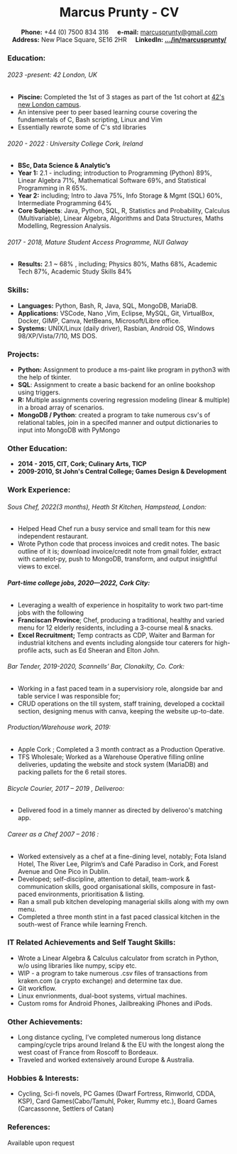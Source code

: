 # <div align="center"> Marcus Prunty - CV </div>
<div align='center'> 

**Phone:** +44 (0) 7500 834 316    &nbsp; &nbsp; **e-mail:** marcusprunty@gmail.com  
**Address:** New Place Square, SE16 2HR      &nbsp; &nbsp;  **LinkedIn: [.../in/marcusprunty/](https://www.linkedin.com/in/marcusprunty/)** 

</div>

### Education: 
###### 2023 -present: 42 London, UK
- **Piscine:**  Completed the 1st of 3 stages as part of the 1st cohort at [42's new London campus](https://42london.com/).
- An intensive peer to peer based learning course covering the fundamentals of C, Bash scripting, Linux and Vim
- Essentially rewrote some of C's std libraries

###### 2020 - 2022 : University College Cork, Ireland 
- **BSc, Data Science & Analytic’s** 
- **Year 1:** 2.1 - including; introduction to Programming (Python) 89%, Linear Algebra 71%, Mathematical Software 69%, and Statistical Programming in R 65%. 
- **Year 2:** including; Intro to Java 75%, Info Storage & Mgmt (SQL) 60%, Intermediate Programming 64% 
- **Core Subjects**: Java, Python, SQL, R, Statistics and Probability, Calculus (Multivariable), Linear Algebra, Algorithms and Data Structures, Maths Modelling, Regression Analysis.

###### 2017 - 2018, Mature Student Access Programme, NUI Galway  
- **Results:** 2.1 ~ 68% , including; Physics 80%, Maths 68%, Academic Tech 87%, Academic Study Skills 84%

### Skills:
- **Languages:** Python, Bash, R, Java, SQL, MongoDB, MariaDB.
- **Applications:** VSCode, Nano ,Vim, Eclipse, MySQL, Git,  VirtualBox, Docker, GIMP, Canva, NetBeans, Microsoft/Libre office.
- **Systems:** UNIX/Linux (daily driver), Rasbian, Android OS, Windows 98/XP/Vista/7/10, MS DOS.

### Projects:
- **Python:** Assignment to produce a ms-paint like program in python3 with the help of tkinter.
- **SQL**: Assignment to create a basic backend for an online bookshop using triggers. 
- **R:** Multiple assignments covering regression modeling (linear & multiple) in a broad array of scenarios.
- **MongoDB / Python**: created a program to take numerous csv's of relational tables, join in a specifed manner and output dictionaries to input into MongoDB with PyMongo

### Other Education:
- **2014 - 2015, CIT, Cork; Culinary Arts, TICP**
- **2009-2010, St John's Central College; Games Design & Development**

### Work Experience:
###### Sous Chef, 2022(3 months),  Heath St Kitchen, Hampstead, London:
- Helped Head Chef run a busy service and small team for this new independent restaurant.
- Wrote Python code that process invoices and credit notes. The basic outline of it is; download invoice/credit note from gmail folder, extract with camelot-py, push to MongoDB, transform, and output insightful views to excel.

###### **Part-time college jobs, 2020—2022, Cork City:**
- Leveraging a wealth of experience in hospitality to work two part-time jobs with the following 
- **Franciscan Province**; Chef, producing a traditional, healthy and varied menu for 12 elderly residents, including a 3-course meal & snacks. 
- **Excel Recruitment;** Temp contracts as CDP, Waiter and Barman for industrial kitchens and events including alongside tour caterers for high-profile acts, such as Ed Sheeran and Elton John.


###### Bar Tender, 2019-2020, Scannells’ Bar, Clonakilty, Co. Cork:
- Working in a fast paced team in a supervisiory role, alongside bar and table service I was responsible for;
- CRUD operations on the till system, staff training, developed a cocktail section, designing menus with canva, keeping the website up-to-date.

###### Production/Warehouse work, 2019:
- Apple Cork ; Completed a 3 month contract as a Production Operative.
- TFS Wholesale; Worked as a Warehouse Operative filling online deliveries, updating the website and stock system (MariaDB) and packing pallets for the 6 retail stores.

###### Bicycle Courier, 2017 – 2019 , Deliveroo:
- Delivered food in a timely manner as directed by deliveroo's matching app.

###### Career as a Chef 2007 – 2016 :
- Worked extensively as a chef at a fine-dining level, notably; Fota Island Hotel, The River Lee, Pilgrim’s and Café Paradiso in Cork, and Forest Avenue and One Pico in Dublin.
- Developed; self-discipline, attention to detail, team-work & communication skills,  good organisational skills, composure in fast-paced environments, prioritisation & listing.
- Ran a small pub kitchen developing managerial skills along with my own menu.
- Completed a three month stint in a fast paced classical kitchen in the south-west of France while learning French.

### IT Related Achievements and Self Taught Skills:
- Wrote a Linear Algebra & Calculus calculator from scratch in Python, w/o using libraries like numpy, scipy etc.
- WIP - a program to take numerous .csv files of transactions from kraken.com (a crypto exchange) and determine tax due.
- Git workflow.
- Linux envrionments, dual-boot systems, virtual machines.
- Custom roms for Android Phones, Jailbreaking iPhones and iPods.

### Other Achievements:
- Long distance cycling, I’ve completed numerous long distance camping/cycle trips around Ireland & the EU with the longest along the west coast of France from Roscoff to Bordeaux. 
- Traveled and worked extensively around Europe & Australia.

### Hobbies & Interests:
- Cycling, Sci-fi novels, PC Games (Dwarf Fortress, Rimworld, CDDA, KSP), Card Games(Cabo/Tamuhl, Poker, Rummy etc.), Board Games (Carcassonne, Settlers of Catan)

###  References:
Available upon request
